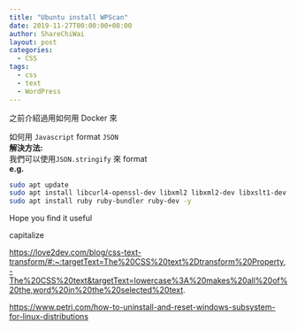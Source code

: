 ```yaml
---
title: "Ubuntu install WPScan"
date: 2019-11-27T00:00:00+08:00
author: ShareChiWai
layout: post
categories:
  - CSS
tags:
  - css
  - text 
  - WordPress
---
```


之前介紹過用如何用 Docker 來


如何用 `Javascript` format `JSON`  
**解決方法:**  
我們可以使用`JSON.stringify` 來 format  
**e.g.**

```bash
sudo apt update
sudo apt install libcurl4-openssl-dev libxml2 libxml2-dev libxslt1-dev ruby-dev build-essential libgmp-dev zlib1g-dev -y
sudo apt install ruby ruby-bundler ruby-dev -y
```

Hope you find it useful

capitalize

https://love2dev.com/blog/css-text-transform/#:~:targetText=The%20CSS%20text%2Dtransform%20Property,-The%20CSS%20text&targetText=lowercase%3A%20makes%20all%20of%20the,word%20in%20the%20selected%20text.



https://www.petri.com/how-to-uninstall-and-reset-windows-subsystem-for-linux-distributions